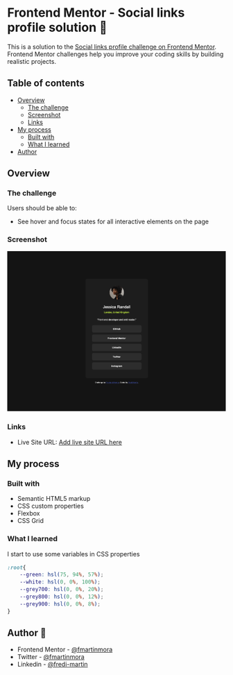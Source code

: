 # Frontend Mentor - Social links profile solution 👋

This is a solution to the [Social links profile challenge on Frontend Mentor](https://www.frontendmentor.io/challenges/social-links-profile-UG32l9m6dQ). Frontend Mentor challenges help you improve your coding skills by building realistic projects. 

## Table of contents

- [Overview](#overview)
  - [The challenge](#the-challenge)
  - [Screenshot](#screenshot)
  - [Links](#links)
- [My process](#my-process)
  - [Built with](#built-with)
  - [What I learned](#what-i-learned)
- [Author](#author)

## Overview

### The challenge

Users should be able to:

- See hover and focus states for all interactive elements on the page

### Screenshot

![](./screenshot.jpg)

### Links

- Live Site URL: [Add live site URL here](https://social-links-fmartinmorateam.vercel.app/)

## My process

### Built with

- Semantic HTML5 markup
- CSS custom properties
- Flexbox
- CSS Grid

### What I learned

I start to use some variables in CSS properties

```css
:root{
    --green: hsl(75, 94%, 57%);
    --white: hsl(0, 0%, 100%);
    --grey700: hsl(0, 0%, 20%);
    --grey800: hsl(0, 0%, 12%);
    --grey900: hsl(0, 0%, 8%);
}
```
## Author 🚀

- Frontend Mentor - [@fmartinmora](https://www.frontendmentor.io/profile/fmartinmora)
- Twitter - [@fmartinmora](https://www.twitter.com/fmartinmora)
- Linkedin - [@fredi-martin](https://www.linkedin.com/in/fredi-martin/)
